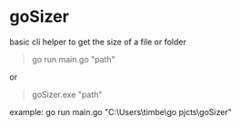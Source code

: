 # goSizer

basic cli helper to get the size of a file or folder

>go run main.go "path"

or 

>goSizer.exe "path"


example: go run main.go "C:\Users\timbe\go pjcts\goSizer"
